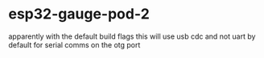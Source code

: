 # esp32-gauge-pod-2

apparently with the default build flags this will use usb cdc and not uart by default for serial comms on the otg port